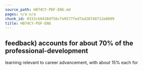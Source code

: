 ```yaml
---
source_path: H074CY-PDF-ENG.md
pages: n/a-n/a
chunk_id: 0153cb9438df56cfe9577fed7ad28748712e8099
title: H074CY-PDF-ENG
---
```

## feedback) accounts for about 70% of the professional-development

learning relevant to career advancement, with about 15% each for
